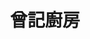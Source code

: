 ---
title: "曾記廚房"
description: "曾記廚房"
layout: shop
keywords:
  - 美食競賽
  - 台灣美食
  - 美食精選
datePublished: "2025-06-30"
dateModified: "2025-07-06"
city: "高雄市"
district: "鹽埕區"
address: "高雄市鹽埕區新樂街162號"
phone: "075312881"
geo: "22.624974737561182, 120.2833228669028"
google_map: "https://maps.app.goo.gl/nvv7pnwK8xWDykiX6"
footinder: "https://footinder.com.tw/%E9%AB%98%E9%9B%84%E5%B8%82%E9%B9%BD%E5%9F%95%E5%8D%80/10743/"
official: "https://www.facebook.com/TZKitchen/"
award:
  - name: "500盤"
    year: "2024"
    entries:
      - dishes:
          - "山藥奶豆腐"

---